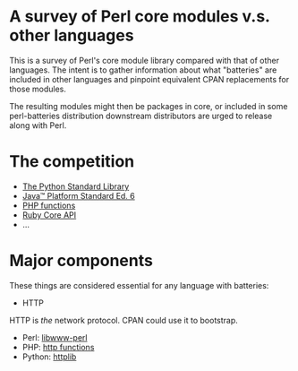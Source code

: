 # A survey of Perl core modules v.s. other languages

This is a survey of Perl's core module library compared with that of
other languages. The intent is to gather information about what
"batteries" are included in other languages and pinpoint equivalent
CPAN replacements for those modules.

The resulting modules might then be packages in core, or included in
some perl-batteries distribution downstream distributors are urged to
release along with Perl.

# The competition

 * [The Python Standard Library](http://docs.python.org/library/)
 * [Java™ Platform Standard Ed. 6](http://java.sun.com/javase/6/docs/api/)
 * [PHP functions](http://de2.php.net/manual/en/funcref.php)
 * [Ruby Core API](http://ruby-doc.org/core/)
 * ...

# Major components

These things are considered essential for any language with batteries:

 * HTTP
 
  HTTP is *the* network protocol. CPAN could use it to bootstrap.
 
  - Perl: [libwww-perl](http://search.cpan.org/dist/libwww-perl/)
  - PHP: [http functions](http://de2.php.net/manual/en/book.http.php)
  - Python: [httplib](http://docs.python.org/library/httplib.html)
